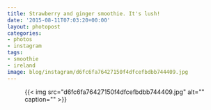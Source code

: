 ```yaml
---
title: Strawberry and ginger smoothie. It's lush!
date: '2015-08-11T07:03:20+00:00'
layout: photopost
categories:
- photos
- instagram
tags:
- smoothie
- ireland
image: blog/instagram/d6fc6fa76427150f4dfcefbdbb744409.jpg
---
```


<figure class="photo photo--square">
  {{< img src="d6fc6fa76427150f4dfcefbdbb744409.jpg" alt="" caption="" >}}

</figure>



